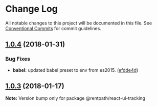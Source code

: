 # Change Log

All notable changes to this project will be documented in this file.
See [Conventional Commits](https://conventionalcommits.org) for commit guidelines.

<a name="1.0.4"></a>
## [1.0.4](https://github.com/rentpath/react-ui/compare/@rentpath/react-ui-tracking@1.0.3...@rentpath/react-ui-tracking@1.0.4) (2018-01-31)


### Bug Fixes

* **babel:** updated babel preset to env from es2015. ([efdde4d](https://github.com/rentpath/react-ui/commit/efdde4d))




<a name="1.0.3"></a>
## [1.0.3](https://github.com/rentpath/react-ui/compare/@rentpath/react-ui-tracking@1.0.2...@rentpath/react-ui-tracking@1.0.3) (2018-01-17)




**Note:** Version bump only for package @rentpath/react-ui-tracking
